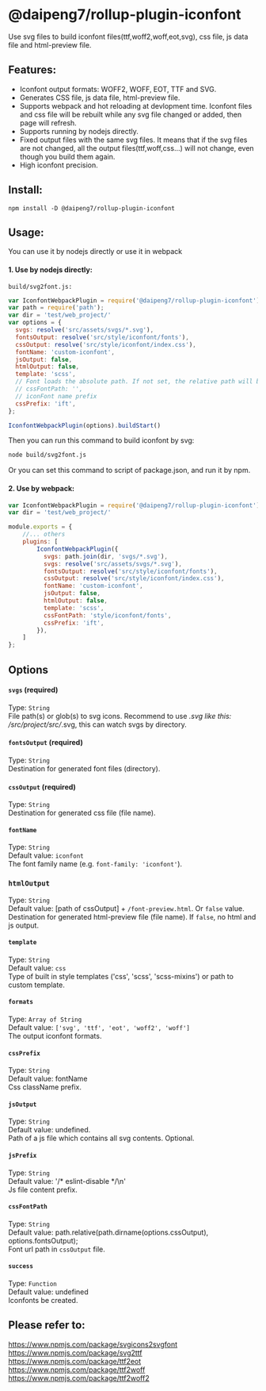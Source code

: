 # @daipeng7/rollup-plugin-iconfont

Use svg files to build iconfont files(ttf,woff2,woff,eot,svg), css file, js data file and html-preview file.

## Features:

* Iconfont output formats: WOFF2, WOFF, EOT, TTF and SVG.
* Generates CSS file, js data file, html-preview file.
* Supports webpack and hot reloading at devlopment time. Iconfont files and css file will be rebuilt while any svg file changed or added, then page will refresh.
* Supports running by nodejs directly.
* Fixed output files with the same svg files. It means that if the svg files are not changed, all the output files(ttf,woff,css...) will not change, even though you build them again.
* High iconfont precision.


## Install:
`npm install -D @daipeng7/rollup-plugin-iconfont`


## Usage:
You can use it by nodejs directly or use it in webpack
#### 1. Use by nodejs directly:   

`build/svg2font.js:`

```js
var IconfontWebpackPlugin = require('@daipeng7/rollup-plugin-iconfont');
var path = require('path');
var dir = 'test/web_project/'
var options = {
  svgs: resolve('src/assets/svgs/*.svg'),
  fontsOutput: resolve('src/style/iconfont/fonts'),
  cssOutput: resolve('src/style/iconfont/index.css'),
  fontName: 'custom-iconfont',
  jsOutput: false,
  htmlOutput: false,
  template: 'scss',
  // Font loads the absolute path. If not set, the relative path will be automatically calculated based on `cssOutput` and `fontsOutput`.
  // cssFontPath: '',
  // iconFont name prefix
  cssPrefix: 'ift',
};

IconfontWebpackPlugin(options).buildStart()
```

Then you can run this command to build iconfont by svg:
```bash
node build/svg2font.js
```
Or you can set this command to script of package.json, and run it by npm.

#### 2. Use by webpack: 
```js
var IconfontWebpackPlugin = require('@daipeng7/rollup-plugin-iconfont');
var dir = 'test/web_project/'

module.exports = {
    //... others
    plugins: [
        IconfontWebpackPlugin({
          svgs: path.join(dir, 'svgs/*.svg'),
          svgs: resolve('src/assets/svgs/*.svg'),
          fontsOutput: resolve('src/style/iconfont/fonts'),
          cssOutput: resolve('src/style/iconfont/index.css'),
          fontName: 'custom-iconfont',
          jsOutput: false,
          htmlOutput: false,
          template: 'scss',
          cssFontPath: 'style/iconfont/fonts',
          cssPrefix: 'ift',
        }),
    ]
};

```

## Options

#### `svgs` (required)
Type: `String`    
File path(s) or glob(s) to svg icons. Recommend to use *.svg like this: /src/project/src/*.svg, this can watch svgs by directory.


#### `fontsOutput` (required)
Type: `String`    
Destination for generated font files (directory).


#### `cssOutput` (required)
Type: `String`    
Destination for generated css file (file name).

#### `fontName`
Type: `String`    
Default value: `iconfont`    
The font family name (e.g. `font-family: 'iconfont'`).


### `htmlOutput`
Type: `String`     
Default value: [path of cssOutput] + `/font-preview.html`. Or `false` value.    
Destination for generated html-preview file (file name). If `false`, no html and js output.

#### `template`
Type: `String`    
Default value: `css`    
Type of built in style templates ('css', 'scss', 'scss-mixins') or path to custom template.

#### `formats`
Type: `Array of String`     
Default value: `['svg', 'ttf', 'eot', 'woff2', 'woff']`    
The output iconfont formats.

#### `cssPrefix`
Type: `String`    
Default value: fontName    
Css className prefix.


#### `jsOutput`
Type: `String`    
Default value: undefined.    
Path of a js file which contains all svg contents. Optional.


#### `jsPrefix`
Type: `String`    
Default value: '/* eslint-disable */\n'    
Js file content prefix.


#### `cssFontPath`
Type: `String`    
Default value: path.relative(path.dirname(options.cssOutput), options.fontsOutput);    
Font url path in `cssOutput` file.

#### `success`
Type: `Function`    
Default value: undefined    
Iconfonts be created.

    
## Please refer to:    
https://www.npmjs.com/package/svgicons2svgfont    
https://www.npmjs.com/package/svg2ttf    
https://www.npmjs.com/package/ttf2eot    
https://www.npmjs.com/package/ttf2woff    
https://www.npmjs.com/package/ttf2woff2    
